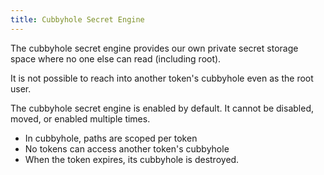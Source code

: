 ```yaml
---
title: Cubbyhole Secret Engine
---
```


The cubbyhole secret engine provides our own private secret storage space where no one else can read (including root).  

It is not possible to reach into another token's cubbyhole even as the root user.  

The cubbyhole secret engine is enabled by default. It cannot be disabled, moved, or enabled multiple times. 

* In cubbyhole, paths are scoped per token
* No tokens can access another token's cubbyhole
* When the token expires, its cubbyhole is destroyed.  

